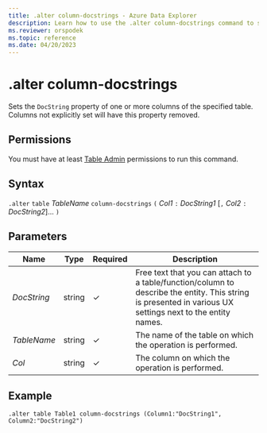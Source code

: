 ```yaml
---
title: .alter column-docstrings - Azure Data Explorer
description: Learn how to use the .alter column-docstrings command to set the `DocString` property of one or more columns of the specified table.
ms.reviewer: orspodek
ms.topic: reference
ms.date: 04/20/2023
---
```

# .alter column-docstrings

Sets the `DocString` property of one or more columns of the specified table. Columns not explicitly set will have this property removed.

## Permissions

You must have at least [Table Admin](access-control/role-based-access-control.md) permissions to run this command.

## Syntax

`.alter` `table` *TableName* `column-docstrings` `(` *Col1* `:` *DocString1* [`,` *Col2* `:` *DocString2*]... `)`

## Parameters

| Name | Type | Required | Description |
|--|--|--|--|
| *DocString* | string | &check; | Free text that you can attach to a table/function/column to describe the entity. This string is presented in various UX settings next to the entity names.|
| *TableName* | string | &check; | The name of the table on which the operation is performed.|
| *Col* | string | &check; | The column on which the operation is performed.|

## Example

```kusto
.alter table Table1 column-docstrings (Column1:"DocString1", Column2:"DocString2")
```
